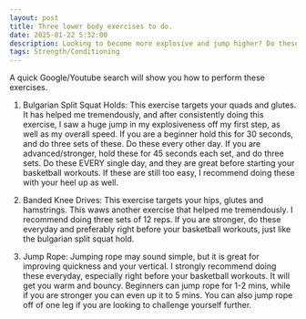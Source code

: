 ```yaml
---
layout: post
title: Three lower body exercises to do.
date: 2025-01-22 5:32:00
description: Looking to become more explosive and jump higher? Do these exercises.
tags: Strength/Conditioning
---
```

A quick Google/Youtube search will show you how to perform these exercises.

1. Bulgarian Split Squat Holds: This exercise targets your quads and glutes. It has helped me tremendously, and after consistently doing this exercise, I saw a huge jump in my explosiveness off my first step, as well as my overall speed. If you are a beginner hold this for 30 seconds, and do three sets of these. Do these every other day. If you are advanced/stronger, hold these for 45 seconds each set, and do three sets. Do these EVERY single day, and they are great before starting your basketball workouts. If these are still too easy, I recommend doing these with your heel up as well.

2. Banded Knee Drives: This exercise targets your hips, glutes and hamstrings. This waws another exercise that helped me tremendously. I recommend doing three sets of 12 reps. If you are stronger, do these everyday and preferably right before your basketball workouts, just like the bulgarian split squat hold.

3. Jump Rope: Jumping rope may sound simple, but it is great for improving quickness and your vertical. I strongly recommend doing these everyday, especially right before your basketball workouts. It will get you warm and bouncy. Beginners can jump rope for 1-2 mins, while if you are stronger you can even up it to 5 mins. You can also jump rope off of one leg if you are looking to challenge yourself further.

